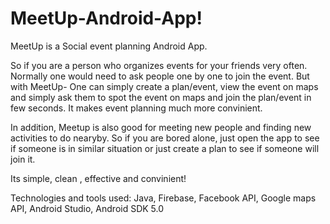 # MeetUp-Android-App!

MeetUp is a Social event planning Android App.

So if you are a person who organizes events for your friends very often. Normally one would need to ask people one by one to join the event. But with MeetUp- One can simply create a plan/event, view the event on maps and simply ask them to spot the event on maps and join the plan/event in few seconds. It makes event planning much more convinient.

In addition, Meetup is also good for meeting new people and finding new activities to do nearyby. So if you are bored alone, just open the app to see if someone is in similar situation or just create a plan to see if someone will join it.

Its simple, clean , effective and convinient! 

Technologies and tools used: Java, Firebase, Facebook API, Google maps API, Android Studio, Android SDK 5.0
